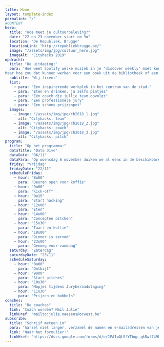 ```yaml
---
title: Home
layout: template-index
permalink: "/"
#CONTENT
hero:
  title: "Hoe meet je cultuurbeleving?"
  date: "22 en 23 november start om 9u"
  location: "De Republiek, Brugge"
  locationLink: "http://republiekbrugge.be/"
  image: "/assets/img/jpg/cultuur_hero.jpg"
  imageAlt: "Cityhacks 2019"
opdracht:
  title: "De uitdaging:"
  para: "Hoe weet Spotify welke muziek in je ‘discover weekly’ moet komen? Hoe weet Netflix welke nieuwe series ze je best kunnen aanraden? Hoe weet Facebook welke nieuwe vrienden je net gemaakt hebt in het echte leven? Allemaal op basis van jouw gedrag en meetinstrumenten in je telefoon of in de site zelf.
Maar hoe zou dat kunnen werken voor een boek uit de bibliotheek of een voorstelling in het concertgebouw? Tijdens Cityhacks 2019 ga je, samen met je team, opzoek naar antwoorden. In de vorm van ideeën, concepten en prototypes. "
  subtitle: "Wij fixen:"
  list:
    - para: "Een inspirerende werkplek in het centrum van de stad."
    - para: "Eten en drinken, ja zelfs pintjes"
    - para: "Eén coach die jullie team opvolgt"
    - para: "Een professionele jury"
    - para: "Een schone prijzenpot"
  images:
    - image: "/assets/img/jpg/ch2018_1.jpg"
      alt: "Cityhacks: team"
    - image: "/assets/img/jpg/ch2018_2.jpg"
      alt: "Cityhacks: coach"
    - image: "/assets/img/jpg/ch2018_3.jpg"
      alt: "Cityhacks: pitch"
program:
  title: "Op het programma:"
  dataTitle: "Data Dive"
  dataDate: "06/11"
  dataPara: "Op woensdag 6 november duiken we al eens in de beschikbare data en geven we de volledige uitleg hoe we het gaan aanpakken. Afspraak om 19u in de Republiek."
  friday: "Vrijdag"
  fridayDate: "22/11"
  scheduleFriday:
    - hour: "8u00"
      para: "Deuren open voor koffie"
    - hour: "9u00"
      para: "Kick-off"
    - hour: "9u15"
      para: "Start hacking"
    - hour: "12u00"
      para: "Eten"
    - hour: "14u00"
      para: "Concepten pitchen"
    - hour: "15u30"
      para: "Taart en koffie"
    - hour: "18u00"
      para: "Dinner is served"
    - hour: "23u00"
      para: "Genoeg voor vandaag"
  saturday: "Zaterdag"
  saturdayDate: "23/11"
  scheduleSaturday:
    - hour: "8u00"
      para: "Ontbijt"
    - hour: "9u00"
      para: "Start pitches"
    - hour: "10u30"
      para: "Mopjes tijdens Juryberaadslaging"
    - hour: "11u30"
      para: "Prijzen en bubbels"
coaches:
  title: "De coaches"
  link: "Coach worden? Mail Julie"
  linkHref: "mailto:julie.naesens@ocwest.be"
subscribe:
  title: "Schrijf meteen in"
  para: "Aarzel niet langer, verzamel de namen en e-mailadressen van je teamgenoten, bedenk een naam en schrijf in!"
  link: "Naar het formulier!"
  linkHref: "https://docs.google.com/forms/d/e/1FAIpQLSfYTbqp_qkRwl749heXY9221920Akph6qpTvEpbz6AlTVJOBA/viewform?usp=sf_link"
---
```


